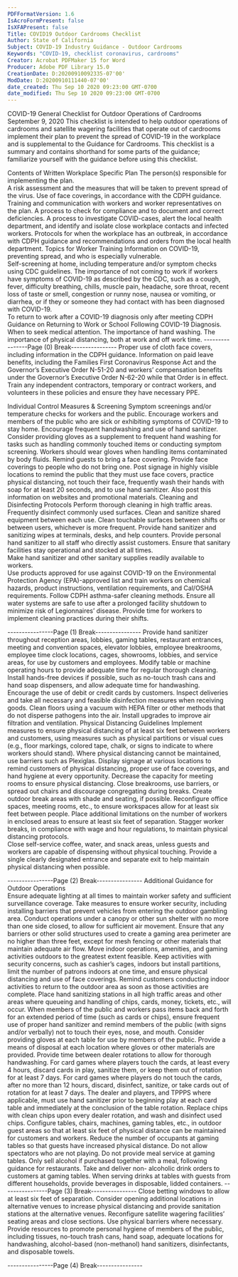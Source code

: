 ```yaml
---
PDFFormatVersion: 1.6
IsAcroFormPresent: false
IsXFAPresent: false
Title: COVID19 Outdoor Cardrooms Checklist
Author: State of California
Subject: COVID-19 Industry Guidance - Outdoor Cardrooms
Keywords: "COVID-19, checklist coronavirus, cardrooms"
Creator: Acrobat PDFMaker 15 for Word
Producer: Adobe PDF Library 15.0
CreationDate: D:20200910092335-07'00'
ModDate: D:20200910111440-07'00'
date_created: Thu Sep 10 2020 09:23:00 GMT-0700
date_modified: Thu Sep 10 2020 09:23:00 GMT-0700
---
```

 
COVID-19 General Checklist 
for Outdoor Operations of Cardrooms 
September 9, 2020 
This checklist is intended to help outdoor operations of cardrooms and satellite wagering facilities 
that operate out of cardrooms implement their plan to prevent the spread of COVID-19 in the 
workplace and is supplemental to the Guidance for Cardrooms. This checklist is a summary and 
contains shorthand for some parts of the guidance; familiarize yourself with the guidance before 
using this checklist. 
 
 Contents of Written Workplace Specific Plan 
  The person(s) responsible for implementing the plan.  
  A risk assessment and the measures that will be taken to prevent spread of the 
virus. 
  Use of face coverings, in accordance with the CDPH guidance. 
  Training and communication with workers and worker representatives on the plan. 
  A process to check for compliance and to document and correct deficiencies. 
  A process to investigate COVID-cases, alert the local health department, and 
identify and isolate close workplace contacts and infected workers. 
  Protocols for when the workplace has an outbreak, in accordance with CDPH 
guidance and recommendations and orders from the local health department. 
Topics for Worker Training 
  Information on COVID-19, preventing spread, and who is especially vulnerable.  
  Self-screening at home, including temperature and/or symptom checks using 
CDC guidelines. 
  The importance of not coming to work if workers have symptoms of COVID-19 as 
described by the CDC, such as a cough, fever, difficulty breathing, chills, muscle 
pain, headache, sore throat, recent loss of taste or smell, congestion or runny 
nose, nausea or vomiting, or diarrhea, or if they or someone they had contact 
with has been diagnosed with COVID-19.  
  To return to work after a COVID-19 diagnosis only after meeting CDPH Guidance 
on Returning to Work or School Following COVID-19 Diagnosis. 
  When to seek medical attention. 
  The importance of hand washing. 
  The importance of physical distancing, both at work and off work time. 
----------------Page (0) Break----------------
  Proper use of cloth face covers, including information in the CDPH guidance. 
  Information on paid leave benefits, including the Families First Coronavirus 
Response Act and the Governor’s Executive Order N-51-20 and workers’ 
compensation benefits under the Governor’s Executive Order N-62-20 while that 
Order is in effect. 
  Train any independent contractors, temporary or contract workers, and 
volunteers in these policies and ensure they have necessary PPE. 
 
Individual Control Measures & Screening 
  Symptom screenings and/or temperature checks for workers and the public. 
  Encourage workers and members of the public who are sick or exhibiting 
symptoms of COVID-19 to stay home. 
  Encourage frequent handwashing and use of hand sanitizer. 
  Consider providing gloves as a supplement to frequent hand washing for tasks 
such as handling commonly touched items or conducting symptom screening. 
Workers should wear gloves when handling items contaminated by body fluids. 
  Remind guests to bring a face covering. Provide face coverings to people who 
do not bring one. 
  Post signage in highly visible locations to remind the public that they must use 
face covers, practice physical distancing, not touch their face, frequently wash 
their hands with soap for at least 20 seconds, and to use hand sanitizer. Also post 
this information on websites and promotional materials. 
Cleaning and Disinfecting Protocols 
  Perform thorough cleaning in high traffic areas.  
  Frequently disinfect commonly used surfaces. 
  Clean and sanitize shared equipment between each use. 
  Clean touchable surfaces between shifts or between users, whichever is more 
frequent. 
  Provide hand sanitizer and sanitizing wipes at terminals, desks, and help counters. 
Provide personal hand sanitizer to all staff who directly assist customers. 
  Ensure that sanitary facilities stay operational and stocked at all times.  
  Make hand sanitizer and other sanitary supplies readily available to workers.  
  Use products approved for use against COVID-19 on the Environmental Protection 
Agency (EPA)-approved list and train workers on chemical hazards, product 
instructions, ventilation requirements, and Cal/OSHA requirements. Follow CDPH 
asthma-safer cleaning methods. 
  Ensure all water systems are safe to use after a prolonged facility shutdown to 
minimize risk of Legionnaires’ disease. 
  Provide time for workers to implement cleaning practices during their shifts. 
 
----------------Page (1) Break----------------
  Provide hand sanitizer throughout reception areas, lobbies, gaming tables, 
restaurant entrances, meeting and convention spaces, elevator lobbies, 
employee breakrooms, employee time clock locations, cages, showrooms, 
lobbies, and service areas, for use by customers and employees. 
  Modify table or machine operating hours to provide adequate time for regular 
thorough cleaning. 
  Install hands-free devices if possible, such as no-touch trash cans and hand soap 
dispensers, and allow adequate time for handwashing. 
  Encourage the use of debit or credit cards by customers. 
  Inspect deliveries and take all necessary and feasible disinfection measures when 
receiving goods. 
  Clean floors using a vacuum with HEPA filter or other methods that do not 
disperse pathogens into the air. 
  Install upgrades to improve air filtration and ventilation. 
Physical Distancing Guidelines 
  Implement measures to ensure physical distancing of at least six feet between 
workers and customers, using measures such as physical partitions or visual cues 
(e.g., floor markings, colored tape, chalk, or signs to indicate to where workers 
should stand). 
  Where physical distancing cannot be maintained, use barriers such as Plexiglas. 
  Display signage at various locations to remind customers of physical distancing, 
proper use of face coverings, and hand hygiene at every opportunity. 
  Decrease the capacity for meeting rooms to ensure physical distancing. 
  Close breakrooms, use barriers, or spread out chairs and discourage 
congregating during breaks. Create outdoor break areas with shade and 
seating, if possible. 
  Reconfigure office spaces, meeting rooms, etc., to ensure workspaces allow for 
at least six feet between people. 
  Place additional limitations on the number of workers in enclosed areas to ensure 
at least six feet of separation. 
  Stagger worker breaks, in compliance with wage and hour regulations, to 
maintain physical distancing protocols.  
  Close self-service coffee, water, and snack areas, unless guests and workers are 
capable of dispensing without physical touching. 
  Provide a single clearly designated entrance and separate exit to help maintain 
physical distancing when possible. 
  
----------------Page (2) Break----------------
Additional Guidance for Outdoor Operations  
  Ensure adequate lighting at all times to maintain worker safety and sufficient 
surveillance coverage. 
  Take measures to ensure worker security, including installing barriers that prevent 
vehicles from entering the outdoor gambling area. 
  Conduct operations under a canopy or other sun shelter with no more than one 
side closed, to allow for sufficient air movement. 
  Ensure that any barriers or other solid structures used to create a gaming area 
perimeter are no higher than three feet, except for mesh fencing or other 
materials that maintain adequate air flow. 
  Move indoor operations, amenities, and gaming activities outdoors to the 
greatest extent feasible. Keep activities with security concerns, such as cashier’s 
cages, indoors but install partitions, limit the number of patrons indoors at one 
time, and ensure physical distancing and use of face coverings. Remind 
customers conducting indoor activities to return to the outdoor area as soon as 
those activities are complete. 
  Place hand sanitizing stations in all high traffic areas and other areas where 
queueing and handling of chips, cards, money, tickets, etc., will occur. 
  When members of the public and workers pass items back and forth for an 
extended period of time (such as cards or chips), ensure frequent use of proper 
hand sanitizer and remind members of the public (with signs and/or verbally) not 
to touch their eyes, nose, and mouth. Consider providing gloves at each table for 
use by members of the public. Provide a means of disposal at each location 
where gloves or other materials are provided. 
  Provide time between dealer rotations to allow for thorough handwashing. 
  For card games where players touch the cards, at least every 4 hours, discard 
cards in play, sanitize them, or keep them out of rotation for at least 7 days. For 
card games where players do not touch the cards, after no more than 12 hours, 
discard, disinfect, sanitize, or take cards out of rotation for at least 7 days. The 
dealer and players, and TPPPS where applicable, must use hand sanitizer prior to 
beginning play at each card table and immediately at the conclusion of the 
table rotation. 
  Replace chips with clean chips upon every dealer rotation, and wash and 
disinfect used chips. 
  Configure tables, chairs, machines, gaming tables, etc., in outdoor guest areas so 
that at least six feet of physical distance can be maintained for customers and 
workers. 
  Reduce the number of occupants at gaming tables so that guests have 
increased physical distance. Do not allow spectators who are not playing. 
  Do not provide meal service at gaming tables. Only sell alcohol if purchased 
together with a meal, following guidance for restaurants. Take and deliver non-
alcoholic drink orders to customers at gaming tables. When serving drinks at 
tables with guests from different households, provide beverages in disposable, 
lidded containers. 
----------------Page (3) Break----------------
  Close betting windows to allow at least six feet of separation. Consider opening 
additional locations in alternative venues to increase physical distancing and 
provide sanitation stations at the alternative venues. 
  Reconfigure satellite wagering facilities’ seating areas and close sections. Use 
physical barriers where necessary. 
  Provide resources to promote personal hygiene of members of the public, 
including tissues, no-touch trash cans, hand soap, adequate locations for 
handwashing, alcohol-based (non-methanol) hand sanitizers, disinfectants, and 
disposable towels.   
 
----------------Page (4) Break----------------
